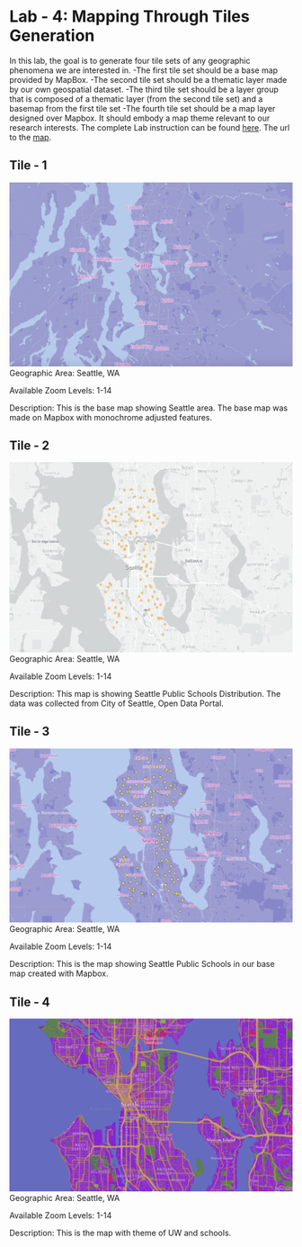 
# Lab - 4: Mapping Through Tiles Generation
In this lab, the goal is to generate four tile sets of any geographic phenomena we are interested in. 
-The first tile set should be a base map provided by MapBox.
-The second tile set should be a thematic layer made by our own geospatial dataset.
-The third tile set should be a layer group that is composed of a thematic layer (from the second tile set) and a basemap from the first tile set
-The fourth tile set should be a map layer designed over Mapbox. It should embody a map theme relevant to our research interests.
The complete Lab instruction can be found [here](https://github.com/jakobzhao/geog458/tree/master/labs/lab04). 
The url to the [map](https://enkhsd.github.io/github.io-lab-4).
## Tile - 1
![Tile 1](/img/Base.png)
Geographic Area: Seattle, WA

Available Zoom Levels: 1-14

Description: This is the base map showing Seattle area. The base map was made on Mapbox with monochrome adjusted features.
## Tile - 2
![Tile 1](/img/SchoolData.png)
Geographic Area: Seattle, WA

Available Zoom Levels: 1-14

Description: This map is showing Seattle Public Schools Distribution. The data was collected from City of Seattle, Open Data Portal.
## Tile - 3
![Tile 1](/img/PublicSchools.png)
Geographic Area: Seattle, WA

Available Zoom Levels: 1-14

Description: This is the map showing Seattle Public Schools in our base map created with Mapbox.
## Tile - 4
![Tile 1](/img/UWandSchools.png)
Geographic Area: Seattle, WA

Available Zoom Levels: 1-14

Description: This is the map with theme of UW and schools.